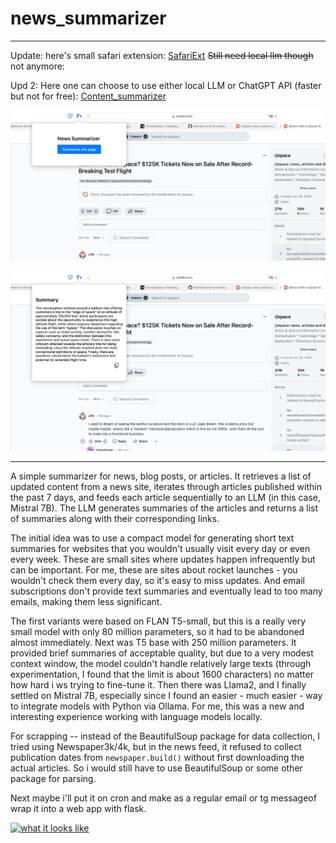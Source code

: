 # news_summarizer

-------

Update: here's small safari extension: [SafariExt](https://github.com/acme-ag/news_summarizer/tree/54567812c4c5951888f1e32f77f7633f1b81cb42/SafariExt )
~~Still need local llm though~~ not anymore:

Upd 2:
Here one can choose to use either local LLM or ChatGPT API (faster but not for free): [Content_summarizer](https://github.com/acme-ag/news_summarizer/tree/54567812c4c5951888f1e32f77f7633f1b81cb42/Content_summarizer)





![news summarizer ext 1](Balloon_Ride_to_Space_1.jpg)

![news summarizer ext 2](Balloon_Ride_to_Space.jpg)

-------

A simple summarizer for news, blog posts, or articles. It retrieves a list of updated content from a news site, iterates through articles published within the past 7 days, and feeds each article sequentially to an LLM (in this case, Mistral 7B). The LLM generates summaries of the articles and returns a list of summaries along with their corresponding links.

The initial idea was to use a compact model for generating short text summaries for websites that you wouldn't usually visit every day or even every week. These are small sites where updates happen infrequently but can be important. For me, these are sites about rocket launches - you wouldn't check them every day, so it's easy to miss updates. And email subscriptions don't provide text summaries and eventually lead to too many emails, making them less significant.

The first variants were based on FLAN T5-small, but this is a really very small model with only 80 million parameters, so it had to be abandoned almost immediately. Next was T5 base with 250 million parameters. It provided brief summaries of acceptable quality, but due to a very modest context window, the model couldn't handle relatively large texts (through experimentation, I found that the limit is about 1600 characters) no matter how hard i ws trying to fine-tune it. Then there was Llama2, and I finally settled on Mistral 7B, especially since I found an easier - much easier - way to integrate models with Python via Ollama. For me, this was a new and interesting experience working with language models locally.

For scrapping -- instead of the BeautifulSoup package for data collection, I tried using Newspaper3k/4k, but in the news feed, it refused to collect publication dates from `newspaper.build()` without first downloading the actual articles. So i would still have to use BeautifulSoup or some other package for parsing.

Next maybe i'll put it on cron and make as a regular email or tg messageof wrap it into a web app with flask.

[![what it looks like](https://i.postimg.cc/mk2PLvwY/temp-Imageo-SWYO1.avif)](https://postimg.cc/jwmxvkB2)



<!-- Google tag (gtag.js) -->
<script async src="https://www.googletagmanager.com/gtag/js?id=G-FQC5Y5R3G9"></script>
<script>
  window.dataLayer = window.dataLayer || [];
  function gtag(){dataLayer.push(arguments);}
  gtag('js', new Date());

  gtag('config', 'G-FQC5Y5R3G9');
</script>
